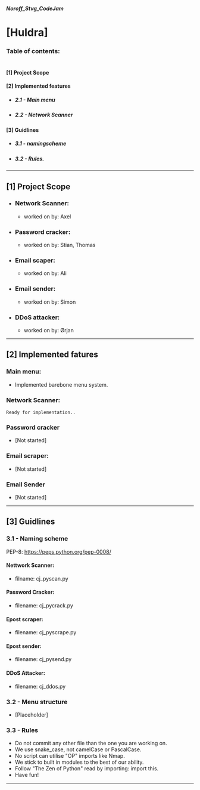 ##### Noroff_Stvg_CodeJam

# [Huldra]

### Table of contents:
#
#### [1] Project Scope


#### [2] Implemented features
* ##### 2.1 - Main menu
* ##### 2.2 - Network Scanner

#### [3] Guidlines
* ##### 3.1 - namingscheme
* ##### 3.2 - Rules.


___________________________________________________
## [1] Project Scope

* ### Network Scanner:
    *  worked on by: Axel

* ### Password cracker:
    *  worked on by: Stian, Thomas

* ### Email scaper:
    *  worked on by: Ali

* ### Email sender:
    *  worked on by: Simon

* ### DDoS attacker:
    * worked on by: Ørjan
    

____________________________________________________
## [2] Implemented fatures

### Main menu:
  *  Implemented barebone menu system.

### Network Scanner:
    Ready for implementation..

### Password cracker
   * [Not started]

### Email scraper:
  *  [Not started]

### Email Sender
   * [Not started]



____________________________________________________
## [3] Guidlines
### 3.1 - Naming scheme
PEP-8: https://peps.python.org/pep-0008/

#### Nettwork Scanner:
* filname: cj_pyscan.py

#### Password Cracker: 
* filename: cj_pycrack.py

#### Epost scraper:
* filename: cj_pyscrape.py

#### Epost sender:
* filename: cj_pysend.py

#### DDoS Attacker:
* filename: cj_ddos.py

### 3.2 - Menu structure
* [Placeholder]

### 3.3 - Rules

* Do not commit any other file than the one you are working on.
* We use snake_case, not camelCase or PascalCase.
* No script can utilise "OP" imports like Nmap.
* We stick to built in modules to the best of our ability.
* Follow "The Zen of Python" read by importing:  import this.
* Have fun!

____________________________________________________


